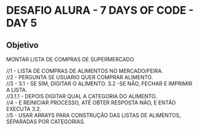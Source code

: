 # DESAFIO ALURA - 7 DAYS OF CODE - DAY 5

## Objetivo

MONTAR LISTA DE COMPRAS DE SUPERMERCADO

//1 - LISTA DE COMPRAS DE ALIMENTOS NO MERCADO/FEIRA.<br>
//2 - PERGUNTA SE USUARIO QUER COMPRAR ALIMENTO.<br>
//3 - 3.1 - SE SIM, DIGITAR O ALIMENTO. 3.2 -SE NÃO, FECHAR E IMPRIMIR A LISTA.<br>
//3.1.1 - DEPOIS DIGITAR QUAL A CATEGORIA DO ALIMENTO.<br>
//4 - E REINICIAR PROCESSO, ATÉ OBTER RESPOSTA NÃO, E ENTÃO EXECUTA 3.2.<br>
//5 - USAR ARRAYS PARA CONSTRUÇÃO DAS LISTAS DE ALIMENTOS, SEPARADAS POR CATEGORIAS.<br>

